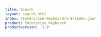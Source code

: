 ```yaml
---
title: Search
layout: search.html
index: /enterprise-keyboard/1-8/index.json
product: Enterprise Keyboard
productversion: '1.9'
---
```




